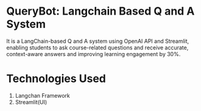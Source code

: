 # QueryBot: Langchain Based Q and A System

It is a LangChain-based Q and A system using OpenAI API and Streamlit, enabling students to ask course-related questions and receive accurate, context-aware answers and improving learning engagement by 30%.

# Technologies Used
1. Langchan Framework
2. Streamlit(UI)
